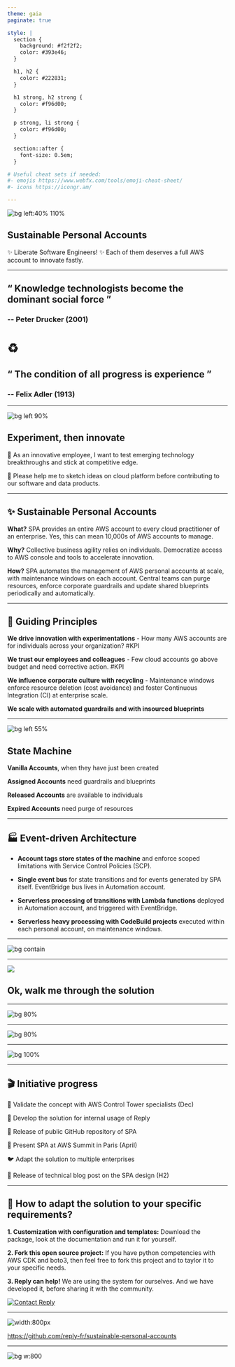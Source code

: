 ```yaml
---
theme: gaia
paginate: true

style: |
  section {
    background: #f2f2f2;
    color: #393e46;
  }

  h1, h2 {
    color: #222831;
  }

  h1 strong, h2 strong {
    color: #f96d00;
  }

  p strong, li strong {
    color: #f96d00;
  }

  section::after {
    font-size: 0.5em;
  }

# Useful cheat sets if needed:
#- emojis https://www.webfx.com/tools/emoji-cheat-sheet/
#- icons https://icongr.am/

---
```

<!-- _paginate: false -->
<!-- _class: lead -->

![bg left:40% 110%](./media/sustainable-personal-accounts.svg)

## __Sustainable Personal Accounts__

:sparkles: Liberate Software Engineers! :sparkles:
Each of them deserves a full AWS account to innovate fastly.

---
<!-- _class: lead -->
## __“ Knowledge technologists become the dominant social force ”__
### -- Peter Drucker (2001)

# :recycle:

## __“ The condition of all progress is experience ”__
### -- Felix Adler (1913)

---
<!-- _paginate: false -->
![bg left 90%](./media/backlog-generation.svg)

## <!-- fit -->Experiment, then innovate

👷 As an innovative employee,
I want to test emerging technology breakthroughs and stick at competitive edge.

🧪 Please help me to sketch ideas on cloud platform before contributing to our software and data products.

---

## :sparkles: Sustainable Personal Accounts

__What?__ SPA provides an entire AWS account to every cloud practitioner of an enterprise. Yes, this can mean 10,000s of AWS accounts to manage.

__Why?__ Collective business agility relies on individuals. Democratize access to AWS console and tools to accelerate innovation.

__How?__ SPA automates the management of AWS personal accounts at scale, with maintenance windows on each account. Central teams can purge resources, enforce corporate guardrails and update shared blueprints periodically and automatically.

---
## :rainbow: Guiding Principles

<!--
What is making this project different?

Let us explain the mental models that explain our terms of reference, and related Key Performance Indicators.
-->

__We drive innovation with experimentations__ - How many AWS accounts are for individuals across your organization? #KPI

__We trust our employees and colleagues__ - Few cloud accounts go above budget and need corrective action. #KPI

__We influence corporate culture with recycling__ - Maintenance windows enforce resource deletion (cost avoidance) and foster Continuous Integration (CI) at enterprise scale.

__We scale with automated guardrails and with insourced blueprints__

---
![bg left 55%](./media/state-machine-vertical.svg)

## State Machine

__Vanilla Accounts__, when they have just been created

<!--
The recommended way to create accounts is to use the factory created by AWS Control Tower in AWS Service Catalog. You can also integrate an existing AWS account but this is adding a lot of manual work and should be avoided.
-->

__Assigned Accounts__ need guardrails and blueprints

<!--
When accounts have been assigned, they need to be prepared according to corporate policies and to automation practice. Security team will provide guardrails, such as IAM roles that can be used in corporate SIEM. DevOps team may provide a set of tools useful to developers, including automated CI/CD backend.
-->

__Released Accounts__ are available to individuals

<!--
Accounts are released once they have been duly prepared. This is the period in time where software engineers can leverage their personal account and achieve maximum innovation speed.
-->

__Expired Accounts__ need purge of resources

<!--
Maintenance window can very from one day to several months, depending of your corporate policy. On expiration, accounts are purged from existing and then considered as vanilla accounts again.
-->

---
## :factory: Event-driven Architecture

* __Account tags store states of the machine__ and enforce scoped limitations with Service Control Policies (SCP).

* __Single event bus__ for state transitions and for events generated by SPA itself. EventBridge bus lives in Automation account.

* __Serverless processing of transitions with Lambda functions__ deployed in Automation account, and triggered with EventBridge.

* __Serverless heavy processing with CodeBuild projects__ executed within each personal account, on maintenance windows.

<!--
Heavy processing include: the update of guardrails, the update of corporate blueprints, and the purge of cloud resources.
-->

---
<!-- _paginate: false -->
![bg contain](./media/reference-architecture.svg)

---
<!-- _class: lead -->
<!-- _paginate: false -->
![](https://icongr.am/octicons/gift.svg?size=256&color=f96d00)
## Ok, walk me through the solution

---
<!-- _paginate: false -->
<style scoped>
section {
  background: orange;
}
</style>
![bg 80%](./media/budget-alarm-message.png)

---
<!-- _paginate: false -->
<style scoped>
section {
  background: orange;
}
</style>
![bg 80%](./media/budget-administrator-message.png)

---
<!-- _paginate: false -->
![bg 100%](./media/cloudwatch-dashboard.png)

---
## :clapper: Initiative progress

🥚 Validate the concept with AWS Control Tower specialists (Dec)

🐣 Develop the solution for internal usage of Reply

🐤 Release of public GitHub repository of SPA

🐥 Present SPA at AWS Summit in Paris (April)

🐦 Adapt the solution to multiple enterprises

🐧 Release of technical blog post on the SPA design (H2)


---
## <!--fit--> :beers: How to adapt the solution to your specific requirements?

__1. Customization with configuration and templates:__ Download the package, look at the documentation and run it for yourself.

__2. Fork this open source project:__ If you have python competencies with AWS CDK and boto3, then feel free to fork this project and to taylor it to your specific needs.

__3. Reply can help!__ We are using the system for ourselves. And we have developed it, before sharing it with the community.


[![Contact Reply](https://d11wkw82a69pyn.cloudfront.net/siteassets/images/logos/companies/reply-corporate-logo.png)](https://www.reply.com/)

---
<!-- _class: lead -->
![width:800px](./media/sustainable-personal-accounts.svg)

https://github.com/reply-fr/sustainable-personal-accounts

---
<!-- _paginate: false -->
<!-- _class: lead -->
![bg w:800](./media/reply-logo.png)

